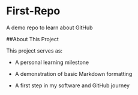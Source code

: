 # First-Repo
A demo repo to learn about GitHub

##About This Project

This project serves as:

- A personal learning milestone

- A demonstration of basic Markdown formatting

- A first step in my software and GitHub journey

